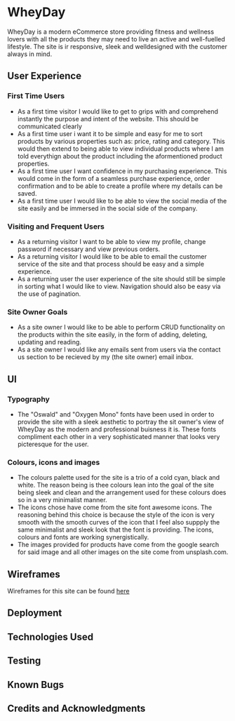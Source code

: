 # WheyDay
WheyDay is a modern eCommerce store providing fitness and wellness lovers with all the products they may need to live an active and well-fuelled lifestyle. The site is ir responsive, sleek and welldesigned with the customer always in mind. 

## User Experience 
### First Time Users
* As a first time visitor I would like to get to grips with and comprehend instantly the purpose and intent of the website. This should be communicated clearly
* As a first time user i want it to be simple and easy for me to sort products by various properties such as: price, rating and category. This would then extend to being able to view individual products where I am told everythign about the product including the aformentioned product properties.
* As a first time user I want confidence in my purchasing experience. This would come in the form of a seamless purchase experience, order confirmation and to be able to create a profile where my details can be saved.
* As a first time user I would like to be able to view the social media of the site easily and be immersed in the social side of the company.

### Visiting and Frequent Users 
* As a returning visitor I want to be able to view my profile, change password if necessary and view previous orders. 
* As a returning visitor I would like to be able to email the customer service of the site and that process should be easy and a simple experience. 
* As a returning user the user experience of the site should still be simple in sorting what I would like to view. Navigation should also be easy via the use of pagination.

### Site Owner Goals 
* As a site owner I would like to be able to perform CRUD functionality on the products within the site easily, in the form of adding, deleting, updating and reading.
* As a site owner I would like any emails sent from users via the contact us section to be recieved by my (the site owner) email inbox.

## UI
### Typography
*  The "Oswald" and "Oxygen Mono" fonts have been used in order to provide the site with a sleek aesthetic to portray the sit owner's view of WheyDay as the modern and professional buisness it is. These fonts compliment each other in a very sophisticated manner that looks very picteresque for the user. 

### Colours, icons and images
* The colours palette used for the site is a trio of a cold cyan, black and white. The reason being is thee colours lean into the goal of the site being sleek and clean and the arrangement used for these colours does so in a very minimalist manner. 
* The icons chose have come from the site font awesome icons. The reasoning behind this choice is because the style of the icon is very smooth with the smooth curves of the icon that I feel also suppply the same minimalist and sleek look that the font is providing. The icons, colours and fonts are working synergistically.
* The images provided for products have come from the google search for said image and all other images on the site come from unsplash.com.

## Wireframes 
Wireframes for this site can be found [here](media/wireframes.md)
## Deployment 

## Technologies Used 

## Testing 

## Known Bugs 

## Credits and Acknowledgments



